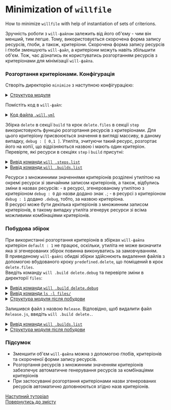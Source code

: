 # Minimization of <code>willfile</code>

How to minimize <code>willfile</code> with help of instantiation of sets of criterions.

Зручність роботи з `will-файлом` залежить від його об'єму - чим він менший, тим легше. Тому, використовується скорочена форма запису ресурсів, ґлоби, а також, критеріони. Скорочена форма запису ресурсів і ґлоби зменшують `will-файл`, а критеріони можуть навіть збільшити об'єм. Тож, час дізнатись як користуватись розгортанням ресурсів з критеріонами для мінімізації `will-файла`.   

### Розгортання критеріонами. Конфігурація
Створіть директорію `minimize` з наступною конфігурацією:  

<details>
  <summary><u>Структура модуля</u></summary>

```
minimize
    ├── files
    │     ├── Debug.txt
    │     └── Release.js
    └── .will.yml

```

</details>

Помістіть код в `will-файл`:

<details>
  <summary><u>Код файла <code>.will.yml</code></u></summary>

```yaml
about :

  name : willFileMinimizing
  description : "To minimize willfile by short write form of criterions"
  version : 0.0.1

path :

  in : '.'
  out : 'out'
  fileToDelete.debug :
    criterion :
      debug : 1
    path : './files/Debug*'
  fileToDelete.release :
    criterion :
      debug : 0
    path : './files/Release*'

step  :

  delete.files :
    inherit : predefined.delete
    filePath : path::fileToDelete.*=1
    criterion :
      debug : [ 0,1 ]

build :

  delete :
    criterion :
      debug : [ 0,1 ]
    steps :
      - delete.*=1

```

</details>

Збірка `delete` в секції `build` та крок `delete.files` в секції `step` використовують функцію розгортання ресурсів з критеріонами. Для цього критеріону присвоюється значення в вигляді массиву, в даному випадку, `debug : [ 0,1 ]`. Утиліта, зчитуючи такий ресурс, розгортає його на копії, що відрізняються назвою і мають один критеріон. 
Перевірте, які ресурси в секціях `step` i `build` присутні:

<details>
  <summary><u>Вивід команди <code>will .steps.list</code></u></summary>

```
[user@user ~]$ will .steps.list
...
step::delete.files.
  criterion :
    debug : 0
  opts :
    filePath : path::fileToDelete.*=1
  inherit :
    predefined.delete

step::delete.files.debug
  criterion :
    debug : 1
  opts :
    filePath : path::fileToDelete.*=1
  inherit :
    predefined.delete

```

</details>
<details>
  <summary><u>Вивід команди <code>will .builds.list</code></u></summary>

```
[user@user ~]$ will .builds.list
...
build::delete.
  criterion :
    debug : 0
  steps :
    delete.*=1

build::delete.debug
  criterion :
    debug : 1
  steps :
    delete.*=1

```

</details>

Ресурси з множинними значеннями критеріонів розділені утилітою на окремі ресурси зі звичайним записом критеріонів, а також, відбулись зміни в назвах ресурсів: 
\- в ресурсі, згенерованому утилітою з критеріоном `debug : 0` до назви додано знак `.`;
\- в ресурсі з критеріоном `debug : 1` додано `.debug`, тобто, за назвою критеріона.  
В ресурсі може бути декілька критеріонів з множинним записом критеріонів, в такому випадку утиліта згенерує ресурси зі всіма можливими комбінаціями критеріонів.  

### Побудова збірок
При використанні розгортання критеріонів в збірках `will-файла` критеріон `default : 1` не працює, оскільки, утиліта не може визначити яка зі згенерованих збірок повинна виконуватись за замовчуванням.  
В приведеному `will-файлі` обидві збірки здійснюють видалення файлів з допомогою вбудованого кроку `predefined.delete`, що поміщений в крок `delete.files`.    
Введіть команду `will .build delete.debug` та перевірте зміни в директорії `files`:

<details>
  <summary><u>Вивід команди <code>will .build delete.debug</code></u></summary>

```
[user@user ~]$ will .build delete.debug
...
  Building module::willFileMinimizing / build::delete.debug
   - filesDelete 1 files at /path_to_file/files in 0.028s
  Built module::willFileMinimizing / build::delete.debug in 0.029s

```

</details>
<details>
  <summary><u>Вивід команди <code>ls -l files/</code></u></summary>

```
[user@user ~]$ ls -l files/
-rw-r--r-- 1 user user 301 Mar 17 08:33 Release

```

</details>
<details>
  <summary><u>Структура модуля після побудови</u></summary>

```
minimize
    ├── files
    │     └── Release.js
    └── .will.yml

```

</details>

Залишився файл з назвою `Release`. Відповідно, щоб видалити файл `Release.js`, введіть `will .build delete.`.  

<details>
  <summary><u>Вивід команди <code>will .builds.list</code></u></summary>

```
[user@user ~]$ will .build delete.
...
  Building module::willFileMinimizing / build::delete.
   - filesDelete 1 files at /path_to_file/files in 0.028s
  Built module::willFileMinimizing / build::delete. in 0.030s

```

</details>
<details>
  <summary><u>Структура модуля після побудови</u></summary>

```
minimize
    ├── files
    └── .will.yml

```

</details>

### Підсумок
- Зменшити об'єм `will-файла` можна з допомогою ґлобів, критеріонів та скороченої форми запису ресурсів.
- Розгортання ресурсів з множинним значенням критеріонів забезпечує автоматичне генерування ресурсів за комбінаціями критеріонів
- При застосуванні розгортання критеріонами назви згенерованих ресурсів автоматично доповнюються згідно назв критеріонів.

[Наступний туторіал](WillFileSplit.md)  
[Повернутись до змісту](../README.md#tutorials)
